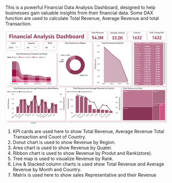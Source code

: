 This is a powerful Financial Data Analysis Dashboard, designed to help businesses gain valuable insights from their financial data. Some DAX function are used to calculate Total Revenue, Average Revenue and total Transaction.

![Financial Data Analysis Dashboard](https://github.com/bhawna-sinha/PowerBI/blob/main/financial-data-analyis/Screenshot%202023-12-07%20191127.png?raw=true)

1. KPI cards are used here to show Total Revenue, Average Revenue Total Transaction and Count of Country.
2. Donut chart is used to show Revenue by Region.
3. Area chart is used to show Revenue by Quater.
4. Ribbon chart is used to show Revenue by Produt and Rank(store).
5. Tree map is used to visualize Revenue by Rank.
6. Line & Stacked column charts is used show Total Revenue and Average Revenue by Month and Country.
7. Matrix is used here to show sales Representative and their Revenue
